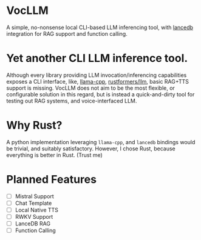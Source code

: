 # VocLLM
A simple, no-nonsense local CLI-based LLM inferencing tool, with [lancedb](https://lancedb.com/) integration for RAG support and function calling.

# Yet another CLI LLM inference tool.
Although every library providing LLM invocation/inferencing capabilities exposes a CLI interface, like, [llama-cpp](https://github.com/ggerganov/llama.cpp), [rustformers/llm](https://github.com/rustformers/llm), basic RAG+TTS support is missing. VocLLM does not aim to be the most flexible, or configurable solution in this regard, but is instead a quick-and-dirty tool for testing out RAG systems, and voice-interfaced LLM.

# Why Rust?
A python implementation leveraging `llama-cpp`, and `lancedb` bindings would be trivial, and suitably satisfactory.
However, I chose Rust, because everything is better in Rust. (Trust me)

# Planned Features
- [ ] Mistral Support
- [ ] Chat Template
- [ ] Local Native TTS
- [ ] RWKV Support
- [ ] LanceDB RAG
- [ ] Function Calling